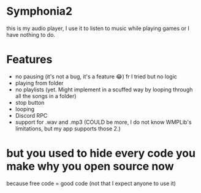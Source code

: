 # Symphonia2
this is my audio player, I use it to listen to music while playing games or I have nothing to do.

# Features
* no pausing (it's not a bug, it's a feature 😂) 
fr I tried but no logic
* playing from folder
* no playlists (yet. Might implement in a scuffed way by looping through all the songs in a folder)
* stop button
* looping
* Discord RPC
* support for .wav and .mp3 (COULD be more, I do not know WMPLib's limitations, but my app supports those 2.)

# but you used to hide every code you make why you open source now
because free code = good code (not that I expect anyone to use it)
